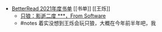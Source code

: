 - [BetterRead 2021年度书单](https://mp.weixin.qq.com/s/ihVUs4VlYbLyFlLLle4c_Q) [[书单]] [[王烁]]
	- [只狼：影逝二度 ***，From Software](https://zh.wikipedia.org/zh-hans/隻狼：暗影雙死)
	- #notes 着实没想到王烁会玩只狼，大概在今年前半年吧，我